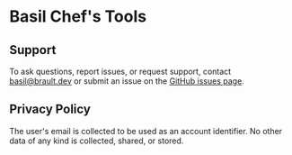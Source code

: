 # Basil Chef's Tools

## Support

To ask questions, report issues, or request support, contact
[basil@brault.dev](mailto://basil@brault.dev) or submit an issue on the
[GitHub issues page](https://github.com/ianbrault/basil/issues).

## Privacy Policy

The user's email is collected to be used as an account identifier. No other
data of any kind is collected, shared, or stored.

